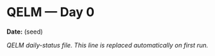 
# QELM — Day 0

**Date:** (seed)

_QELM daily-status file. This line is replaced automatically on first run._
